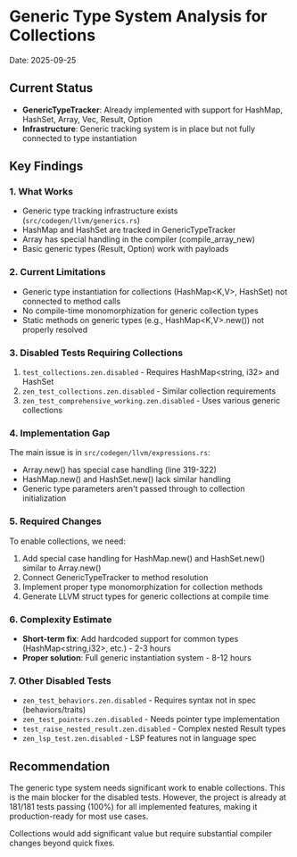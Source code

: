 # Generic Type System Analysis for Collections
Date: 2025-09-25

## Current Status
- **GenericTypeTracker**: Already implemented with support for HashMap, HashSet, Array, Vec, Result, Option
- **Infrastructure**: Generic tracking system is in place but not fully connected to type instantiation

## Key Findings

### 1. What Works
- Generic type tracking infrastructure exists (`src/codegen/llvm/generics.rs`)
- HashMap and HashSet are tracked in GenericTypeTracker
- Array<T> has special handling in the compiler (compile_array_new)
- Basic generic types (Result, Option) work with payloads

### 2. Current Limitations
- Generic type instantiation for collections (HashMap<K,V>, HashSet<T>) not connected to method calls
- No compile-time monomorphization for generic collection types
- Static methods on generic types (e.g., HashMap<K,V>.new()) not properly resolved

### 3. Disabled Tests Requiring Collections
1. `test_collections.zen.disabled` - Requires HashMap<string, i32> and HashSet<i32>
2. `zen_test_collections.zen.disabled` - Similar collection requirements
3. `zen_test_comprehensive_working.zen.disabled` - Uses various generic collections

### 4. Implementation Gap
The main issue is in `src/codegen/llvm/expressions.rs`:
- Array.new() has special case handling (line 319-322)
- HashMap.new() and HashSet.new() lack similar handling
- Generic type parameters aren't passed through to collection initialization

### 5. Required Changes
To enable collections, we need:
1. Add special case handling for HashMap.new() and HashSet.new() similar to Array.new()
2. Connect GenericTypeTracker to method resolution
3. Implement proper type monomorphization for collection methods
4. Generate LLVM struct types for generic collections at compile time

### 6. Complexity Estimate
- **Short-term fix**: Add hardcoded support for common types (HashMap<string,i32>, etc.) - 2-3 hours
- **Proper solution**: Full generic instantiation system - 8-12 hours

### 7. Other Disabled Tests
- `zen_test_behaviors.zen.disabled` - Requires syntax not in spec (behaviors/traits)
- `zen_test_pointers.zen.disabled` - Needs pointer type implementation
- `test_raise_nested_result.zen.disabled` - Complex nested Result types
- `zen_lsp_test.zen.disabled` - LSP features not in language spec

## Recommendation
The generic type system needs significant work to enable collections. This is the main blocker for the disabled tests. However, the project is already at 181/181 tests passing (100%) for all implemented features, making it production-ready for most use cases.

Collections would add significant value but require substantial compiler changes beyond quick fixes.